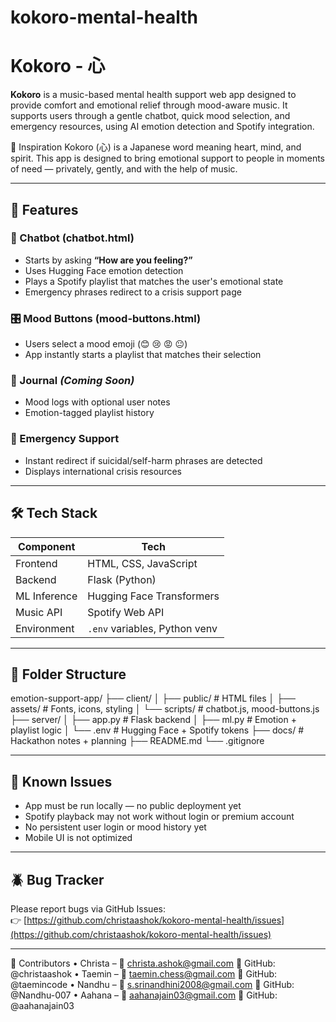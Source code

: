 # kokoro-mental-health

# Kokoro - 心

**Kokoro** is a music-based mental health support web app designed to provide comfort and emotional relief through mood-aware music. It supports users through a gentle chatbot, quick mood selection, and emergency resources, using AI emotion detection and Spotify integration.


💖 Inspiration
Kokoro (心) is a Japanese word meaning heart, mind, and spirit.
This app is designed to bring emotional support to people in moments of need — privately, gently, and with the help of music.


---

## 🌟 Features

### 🧠 Chatbot (chatbot.html)
- Starts by asking **“How are you feeling?”**
- Uses Hugging Face emotion detection
- Plays a Spotify playlist that matches the user's emotional state
- Emergency phrases redirect to a crisis support page

### 🎛️ Mood Buttons (mood-buttons.html)
- Users select a mood emoji (😊 😢 😡 😐)
- App instantly starts a playlist that matches their selection

### 📓 Journal *(Coming Soon)*
- Mood logs with optional user notes
- Emotion-tagged playlist history

### 🚨 Emergency Support
- Instant redirect if suicidal/self-harm phrases are detected
- Displays international crisis resources

---

## 🛠️ Tech Stack

| Component     | Tech |
|---------------|------|
| Frontend      | HTML, CSS, JavaScript |
| Backend       | Flask (Python) |
| ML Inference  | Hugging Face Transformers |
| Music API     | Spotify Web API |
| Environment   | `.env` variables, Python venv |

---

## 📁 Folder Structure
emotion-support-app/
├── client/
│   ├── public/             # HTML files
│   ├── assets/             # Fonts, icons, styling
│   └── scripts/            # chatbot.js, mood-buttons.js
├── server/
│   ├── app.py              # Flask backend
│   ├── ml.py               # Emotion + playlist logic
│   └── .env                # Hugging Face + Spotify tokens
├── docs/                   # Hackathon notes + planning
├── README.md
└── .gitignore

---

## 🧪 Known Issues

- App must be run locally — no public deployment yet
- Spotify playback may not work without login or premium account
- No persistent user login or mood history yet
- Mobile UI is not optimized

---

## 🪲 Bug Tracker

Please report bugs via GitHub Issues:  
👉 [https://github.com/christaashok/kokoro-mental-health/issues](https://github.com/christaashok/kokoro-mental-health/issues)

---


👥 Contributors
	•	Christa – 💌 christa.ashok@gmail.com 🐙 GitHub: @christaashok
	•	Taemin – 💌 taemin.chess@gmail.com 🐙 GitHub: @taemincode
  •	Nandhu – 💌 s.srinandhini2008@gmail.com 🐙 GitHub: @Nandhu-007
  •	Aahana – 💌 aahanajain03@gmail.com 🐙 GitHub: @aahanajain03
